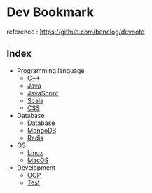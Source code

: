 # Dev Bookmark

reference : <https://github.com/benelog/devnote>

## Index

- Programming language
  - [C++](https://github.com/inhyuck/devnote/blob/master/CPP.md)
  - [Java](https://github.com/inhyuck/devnote/blob/master/Java.md)
  - [JavaScript](https://github.com/inhyuck/devnote/blob/master/JavaScript.md)
  - [Scala](https://github.com/inhyuck/devnote/blob/master/Scala.md)
  - [CSS](https://github.com/inhyuck/devnote/blob/master/Css.md)
- Database
  - [Database](https://github.com/inhyuck/devnote/blob/master/Database.md)
  - [MongoDB](https://github.com/inhyuck/devnote/blob/master/MongoDB.md)
  - [Redis](https://github.com/inhyuck/devnote/blob/master/Redis.md)
- OS
  - [Linux](https://github.com/inhyuck/devnote/blob/master/Linux.md)
  - [MacOS](https://github.com/inhyuck/devnote/blob/master/MacOS.md)
- Development
  - [OOP](https://github.com/inhyuck/devnote/blob/master/OOP.md)
  - [Test](https://github.com/inhyuck/devnote/blob/master/Test.md)